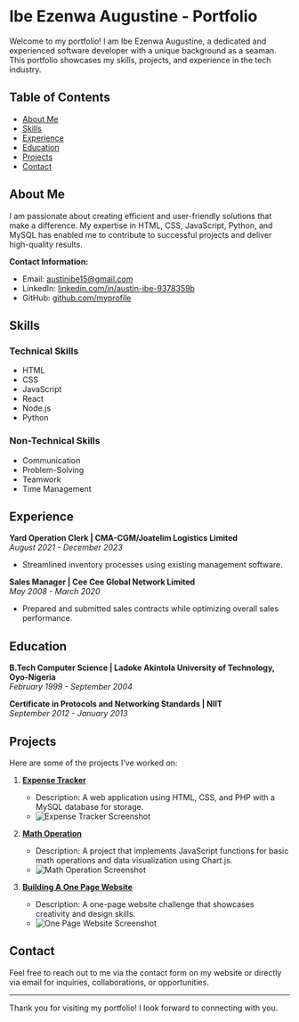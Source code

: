# Ibe Ezenwa Augustine - Portfolio  

Welcome to my portfolio! I am Ibe Ezenwa Augustine, a dedicated and experienced software developer with a unique background as a seaman. This portfolio showcases my skills, projects, and experience in the tech industry.   

## Table of Contents  
- [About Me](#about-me)  
- [Skills](#skills)  
- [Experience](#experience)  
- [Education](#education)  
- [Projects](#projects)  
- [Contact](#contact)  

## About Me  
I am passionate about creating efficient and user-friendly solutions that make a difference. My expertise in HTML, CSS, JavaScript, Python, and MySQL has enabled me to contribute to successful projects and deliver high-quality results.   

**Contact Information:**  
- Email: [austinibe15@gmail.com](mailto:austinibe15@gmail.com)  
- LinkedIn: [linkedin.com/in/austin-ibe-9378359b](https://www.linkedin.com/in/austin-ibe-9378359b)  
- GitHub: [github.com/myprofile](https://github.com/austinibe15/Portfolio)  

## Skills  
### Technical Skills  
- HTML  
- CSS  
- JavaScript  
- React  
- Node.js  
- Python  

### Non-Technical Skills  
- Communication  
- Problem-Solving  
- Teamwork  
- Time Management  

## Experience  
**Yard Operation Clerk | CMA-CGM/Joatelim Logistics Limited**  
*August 2021 - December 2023*  
- Streamlined inventory processes using existing management software.  

**Sales Manager | Cee Cee Global Network Limited**  
*May 2008 - March 2020*  
- Prepared and submitted sales contracts while optimizing overall sales performance.  

## Education  
**B.Tech Computer Science | Ladoke Akintola University of Technology, Oyo-Nigeria**  
*February 1999 - September 2004*  

**Certificate in Protocols and Networking Standards | NIIT**  
*September 2012 - January 2013*  

## Projects  
Here are some of the projects I've worked on:  

1. **[Expense Tracker](https://github.com/austinibe15/week-2-html-css-austinibe15.git)**  
   - Description: A web application using HTML, CSS, and PHP with a MySQL database for storage.  
   - ![Expense Tracker Screenshot](path/to/Capture-portf.PNG)  

2. **[Math Operation](https://github.com/austinibe15/week-3-javascript-intro-austinibe15.git)**  
   - Description: A project that implements JavaScript functions for basic math operations and data visualization using Chart.js.  
   - ![Math Operation Screenshot](path/to/Capture-Portf2.PNG)  

3. **[Building A One Page Website](https://github.com/austinibe15/PLP-HACKATHON.git)**  
   - Description: A one-page website challenge that showcases creativity and design skills.  
   - ![One Page Website Screenshot](path/to/Capture-Port4.PNG)  

## Contact  
Feel free to reach out to me via the contact form on my website or directly via email for inquiries, collaborations, or opportunities.  

---  

Thank you for visiting my portfolio! I look forward to connecting with you.